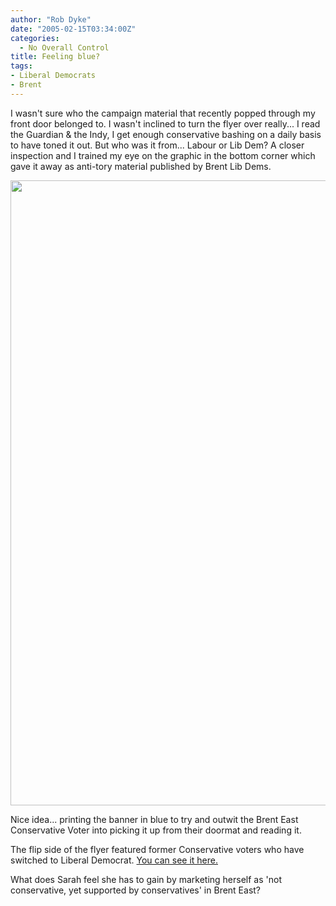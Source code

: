 ```yaml
---
author: "Rob Dyke"
date: "2005-02-15T03:34:00Z"
categories:
  - No Overall Control
title: Feeling blue?
tags:
- Liberal Democrats
- Brent
---
```

I wasn't sure who the campaign material that recently popped through my front door belonged to. I wasn't inclined to turn the flyer over really... I read the Guardian & the Indy, I get enough conservative bashing on a daily basis to have toned it out. But who was it from... Labour or Lib Dem? A closer inspection and I trained my eye on the graphic in the bottom corner which gave it away as anti-tory material published by Brent Lib Dems.

<img height="1000" width="700" src="http://www.comwifinet.com/sarah_teather_mp/st_blue_jan_mailer_s1.jpg" />

Nice idea... printing the banner in blue to try and outwit the Brent East Conservative Voter into picking it up from their doormat and reading it.

The flip side of the flyer featured former Conservative voters who have switched to Liberal Democrat. [You can see it here.](http://www.comwifinet.com/sarah_teather_mp/st_blue_jan_mailer_s2.jpg)

What does Sarah feel she has to gain by marketing herself as 'not conservative, yet supported by conservatives' in Brent East?
